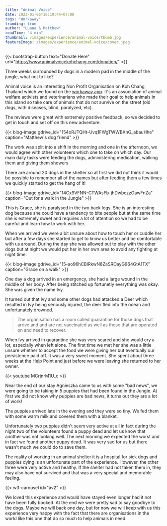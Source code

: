 ```yaml
---
title: "Animal Voice"
date: 2023-01-05T16:19:44+07:00
tags: "Workaway"
tranding: true
author: "Luana & Matthew"
readTime: "4 min"
thumbnail: /images/experience/animal-voice/thumb.jpg
featureImage: /images/experience/animal-voice/cover.jpeg
---
```


{{< bootstrap-button text="Donate Here" url="https://www.animalvoicekohchang.com/donation/" >}}

Three weeks surrounded by dogs in a modern pad in the middle of the jungle, what not to like? 

Animal voice is an interesting Non Profit Organisation on Koh Chang, Thailand which we found on the [workaway app](https://www.workaway.info/app). It's an association of animal welfare activists and veterinarians who made their goal to help animals in this island so take care of animals that do not survive on the street (old dogs, with diseases, blind, paralyzed, etc). 

The reviews were great with extremely positive feedback, so we decided to get in touch and set off on this new adventure.

{{< blog-image gdrive_id="154oRJTQHt-Uvq1FWgTWWBXnG_abauHhe" caption="Matthew's dog friend" >}}

The work was split into a shift in the morning and one in the afternoon, we would agree with other volunteers which one to take on which day. Our main daily tasks were feeding the dogs, administering medication, walking them and giving them showers. 

There are around 20 dogs in the shelter so at first we did not think it would be possible to remember all of the names but after feeding them a few times we quickly started to get the hang of it!

{{< blog-image gdrive_id="14Cx9VFNN-CTWAsFb-jhDwbczzOawFnZa" caption="Out for a walk in the Jungle" >}}

This is Grace, she is paralysed in the two back legs. She is an interesting dog because she could have a tendency to bite people but at the same time she is extremely sweet and requires a lot of attention so we had to be careful and learn how to work with her.

When we arrived we were a bit unsure about how to touch her or cuddle her but after a few days she started to get to know us better and be comfortable with us around. During the day she was allowed out to play with the other dogs but at night we would put her in her own area to avoid any fighting at night time.

{{< blog-image gdrive_id="15-ao96hCBlRkwN8ZaSROayG964GtA1TX" caption="Grace on a walk" >}}

One day a dog arrived in an emergency, she had a large wound in the middle of her body. After being stitched up fortunetly everything was okay. She was given the name Ivy. 

It turned out that Ivy and some other dogs had attacked a Deer which resulted in Ivy being seriously injured, the deer fled into the ocean and unfortunately drowned. 

> The organisation has a room called quarantine for those dogs that arrive and and are not vaccinated as well as those that are operated on and need to recover. 

When Ivy arrived in quarantine she was very scared and she would cry a lot, especially when left alone. The first time we met her she was a little unsure whether to accept the food we were giving her but eventually our persistence paid off. It was a very sweet moment. She spent about three weeks at the Help Point and just before we were leaving she returned to her owner.

{{< youtube MCrjnrM1U_c >}}
<br>

Near the end of our stay Agnieszka came to us with some "bad news", we were going to be taking in 5 puppies that had been found in the Jungle. At first we did not know why puppies are bad news, it turns out they are a lot of work!

The puppies arrived late in the evening and they were so tiny. We fed them with some warm milk and covered them with a blanket. 

Unfortunately two puppies didn't seem very active at all in fact during the night two of the volunteers found a puppy dead and let us know that another was not looking well. The next morning we expected the worst and in fact we found another puppy dead. It was very sad for us but there wasn't much we could do to save them.

The reality of working in an animal shelter it is a hospital for sick dogs and puppies dying is an unfortunate part of the experience. However, the other three were very active and healthy. If the shelter had not taken them in, they may also have not survived and that was a very special and memorable feeling.

{{< w3-carousel id="av2" >}}

We loved this experience and would have stayed even longer had it not have been fully booked. At the end we were pretty sad to say goodbye to the dogs. Maybe we will back one day, but for now we will keep with us this experience very happy with the fact that there are organisations in the world like this one that do so much to help animals in need. 






